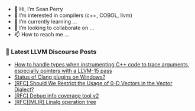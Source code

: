 - 👋 Hi, I’m Sean Perry
- 👀 I’m interested in compilers (c++, COBOL, llvm)
- 🌱 I’m currently learning ...
- 💞️ I’m looking to collaborate on ...
- 📫 How to reach me ...

<!---
s66perry/s66perry is a ✨ special ✨ repository because its `README.md` (this file) appears on your GitHub profile.
You can click the Preview link to take a look at your changes.
--->
### 📕 Latest LLVM Discourse Posts

<!-- DISCOURSE-LLVM:START -->
- [How to handle types when instrumenting C++ code to trace arguments, especially pointers with a LLVM-15 pass](https://discourse.llvm.org/t/how-to-handle-types-when-instrumenting-c-code-to-trace-arguments-especially-pointers-with-a-llvm-15-pass/83603#post_1)
- [Status of Clang plugins on Windows?](https://discourse.llvm.org/t/status-of-clang-plugins-on-windows/83602#post_1)
- [[RFC] Should We Restrict the Usage of 0-D Vectors in the Vector Dialect?](https://discourse.llvm.org/t/rfc-should-we-restrict-the-usage-of-0-d-vectors-in-the-vector-dialect/83565#post_15)
- [[RFC] Debug info coverage tool v2](https://discourse.llvm.org/t/rfc-debug-info-coverage-tool-v2/83266#post_5)
- [[RFC][MLIR] Linalg operation tree](https://discourse.llvm.org/t/rfc-mlir-linalg-operation-tree/83586#post_3)
<!-- DISCOURSE-LLVM:END -->
